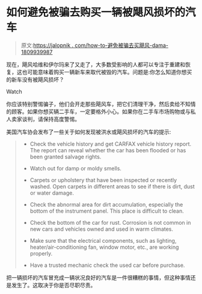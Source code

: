 # 如何避免被骗去购买一辆被飓风损坏的汽车

> 原文:[https://jalopnik . com/how-to-避免被骗去买飓风-dama-1809939987](https://jalopnik.com/how-to-avoid-being-scammed-into-buying-a-hurricane-dama-1809939987)

现在，飓风哈维和伊尔玛来了又走了，大多数受影响的人都可以专注于重建和恢复，这也可能意味着购买一辆新车来取代被毁的汽车。问题是:你怎么知道你想买的新车没有被飓风损坏？

Watch

你应该特别警惕骗子，他们会开走那些飓风车，把它们清理干净，然后卖给不知情的顾客。如果你想买辆二手车，一定要格外小心。如果你在二手车市场购物或与私人卖家谈判，请保持高度警惕。

美国汽车协会发布了一些关于如何发现被洪水或飓风损坏的汽车的提示:

> *   Check the vehicle history and get CARFAX vehicle history report. The report can reveal whether the car has been flooded or has been granted salvage rights.
>     
> *   Watch out for damp or moldy smells.
>     
> *   Carpets or upholstery that have been inspected or recently washed. Open carpets in different areas to see if there is dirt, dust or water damage.
>     
> *   Check the abnormal area for dirt accumulation, especially the bottom of the instrument panel. This place is difficult to clean.
>     
> *   Check the bottom of the car for rust. Corrosion is not common in new cars and vehicles owned and used in warm climates.
>     
>     
> *   Make sure that the electrical components, such as lighting, heater/air-conditioning fan, window motor, etc., are working properly.
>     
> *   Have a trusted mechanic check the used car before purchase.

把一辆损坏的汽车冒充成一辆状况良好的汽车是一件很糟糕的事情，但这种事情还是发生了。这取决于你是否尽职尽责。